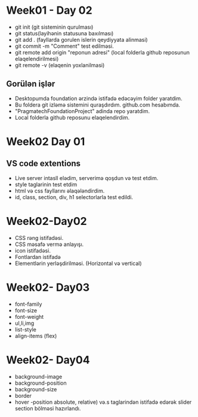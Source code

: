 # Week01 - Day 02
- git init (git sisteminin qurulması)
- git status(layihənin statusuna baxılması)
- git add . (fayllarda gorulen islerin qeydiyyata alinmasi)
- git commit -m "Comment" test edilməsi.
- git remote add origin "reponun adresi" (local folderla github reposunun elaqelendirilmesi)
- git remote -v (elaqenin yoxlanilmasi)

## Gorülən işlər
- Desktopumda foundation ərzində istifadə edəcəyim folder yaratdim.
- Bu foldera git izləmə sistemini quraşdırdım.
github.com hesabımda.
- "PragmatechFoundationProject" adinda repo yaratdim.
- Local folderla github reposunu elaqelendirdim.
 

 # Week02 Day 01

 ## VS code extentions
 - Live server intasll elədim, serverimə qoşdun və test etdim.
 - style taglarinin test etdim
 - html və css fayllarını əlaqələndirdim.
 - id, class, section, div, h1 selectorlarla test edildi.
 
 # Week02-Day02
 - CSS rəng istifadəsi.
 - CSS məsafə vermə anlayışı.
 - icon istifadəsi.
 - Fontlardan istifadə
 - Elementlərin yerləşdirilməsi. (Horizontal və vertical)
  
  # Week02- Day03
 - font-family
- font-size
- font-weight
- ul,li,img
- list-style
- align-items (flex)

# Week02- Day04
- background-image
- background-position
- background-size
- border
- hover
-position absolute, relative)
və.s taglarindən istifadə edərək slider section bölməsi hazırlandı.

 
